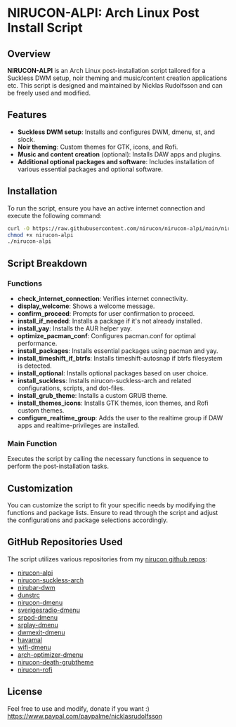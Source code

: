 # NIRUCON-ALPI: Arch Linux Post Install Script

## Overview
**NIRUCON-ALPI** is an Arch Linux post-installation script tailored for a Suckless DWM setup, noir theming and music/content creation applications etc. This script is designed and maintained by Nicklas Rudolfsson and can be freely used and modified.

## Features
- **Suckless DWM setup**: Installs and configures DWM, dmenu, st, and slock.
- **Noir theming**: Custom themes for GTK, icons, and Rofi.
- **Music and content creation** (optional): Installs DAW apps and plugins.
- **Additional optional packages and software**: Includes installation of various essential packages and optional software.

## Installation
To run the script, ensure you have an active internet connection and execute the following command:

```bash
curl -O https://raw.githubusercontent.com/nirucon/nirucon-alpi/main/nirucon-alpi
chmod +x nirucon-alpi
./nirucon-alpi
```

## Script Breakdown
### Functions
- **check_internet_connection**: Verifies internet connectivity.
- **display_welcome**: Shows a welcome message.
- **confirm_proceed**: Prompts for user confirmation to proceed.
- **install_if_needed**: Installs a package if it's not already installed.
- **install_yay**: Installs the AUR helper yay.
- **optimize_pacman_conf**: Configures pacman.conf for optimal performance.
- **install_packages**: Installs essential packages using pacman and yay.
- **install_timeshift_if_btrfs**: Installs timeshift-autosnap if btrfs filesystem is detected.
- **install_optional**: Installs optional packages based on user choice.
- **install_suckless**: Installs nirucon-suckless-arch and related configurations, scripts, and dot-files.
- **install_grub_theme**: Installs a custom GRUB theme.
- **install_themes_icons**: Installs GTK themes, icon themes, and Rofi custom themes.
- **configure_realtime_group**: Adds the user to the realtime group if DAW apps and realtime-privileges are installed.

### Main Function
Executes the script by calling the necessary functions in sequence to perform the post-installation tasks.

## Customization
You can customize the script to fit your specific needs by modifying the functions and package lists. Ensure to read through the script and adjust the configurations and package selections accordingly.

## GitHub Repositories Used
The script utilizes various repositories from my [nirucon github repos](https://github.com/nirucon):

- [nirucon-alpi](https://github.com/nirucon/nirucon-alpi)
- [nirucon-suckless-arch](https://github.com/nirucon/nirucon-suckless-arch)
- [nirubar-dwm](https://github.com/nirucon/nirubar-dwm)
- [dunstrc](https://github.com/nirucon/dunstrc)
- [nirucon-dmenu](https://github.com/nirucon/nirucon-dmenu)
- [sverigesradio-dmenu](https://github.com/nirucon/sverigesradio-dmenu)
- [srpod-dmenu](https://github.com/nirucon/srpod-dmenu)
- [srplay-dmenu](https://github.com/nirucon/srplay-dmenu)
- [dwmexit-dmenu](https://github.com/nirucon/dwmexit-dmenu)
- [havamal](https://github.com/nirucon/havamal)
- [wifi-dmenu](https://github.com/nirucon/wifi-dmenu)
- [arch-optimizer-dmenu](https://github.com/nirucon/arch-optimizer-dmenu)
- [nirucon-death-grubtheme](https://github.com/nirucon/nirucon-death-grubtheme)
- [nirucon-rofi](https://github.com/nirucon/nirucon-rofi)

## License

Feel free to use and modify, donate if you want :) https://www.paypal.com/paypalme/nicklasrudolfsson
